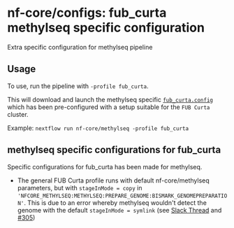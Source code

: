 # nf-core/configs: fub_curta methylseq specific configuration

Extra specific configuration for methylseq pipeline

## Usage

To use, run the pipeline with `-profile fub_curta`.

This will download and launch the methylseq specific [`fub_curta.config`](../../../conf/pipeline/methylseq/fub_curta.config) which has been pre-configured with a setup suitable for the `FUB Curta` cluster.

Example: `nextflow run nf-core/methylseq -profile fub_curta`

## methylseq specific configurations for fub_curta

Specific configurations for fub_curta has been made for methylseq.

- The general FUB Curta profile runs with default nf-core/methylseq parameters, but with `stageInMode = copy` in `'NFCORE_METHYLSEQ:METHYLSEQ:PREPARE_GENOME:BISMARK_GENOMEPREPARATION'`. This is due to an error whereby methylseq wouldn't detect the genome with the default `stageInMode = symlink` (see [Slack Thread](https://nfcore.slack.com/archives/CP3RJSMF0/p1701631528797349?thread_ts=1699299636.564489&cid=CP3RJSMF0) and [#305](https://github.com/nf-core/methylseq/issues/305))
